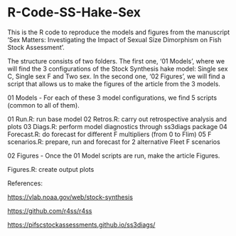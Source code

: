 # R-Code-SS-Hake-Sex

This is the R code to reproduce the models and figures from the manuscript ‘Sex Matters: Investigating the Impact of Sexual Size Dimorphism on Fish Stock Assessment’.

The structure consists of two folders. The first one, ‘01 Models’, where we will find the 3 configurations of the Stock Synthesis hake model: Single sex C, Single sex F and Two sex. In the second one, ‘02 Figures’, we will find a script that allows us to make the figures of the article from the 3 models.

01 Models - For each of these 3 model configurations, we find 5 scripts (common to all of them). 

01 Run.R: run base model
02 Retros.R: carry out retrospective analysis and plots
03 Diags.R: perform model diagnostics through ss3diags package
04 Forecast.R: do forecast for different F multipliers (from 0 to Flim)
05 F scenarios.R: prepare, run and forecast for 2 alternative Fleet F scenarios

02 Figures - Once the 01 Model scripts are run, make the article Figures.

Figures.R: create output plots

References:

https://vlab.noaa.gov/web/stock-synthesis

https://github.com/r4ss/r4ss

https://pifscstockassessments.github.io/ss3diags/
